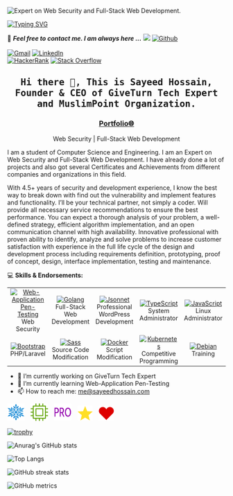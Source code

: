 ![Expert on Web Security and Full-Stack Web Development.](https://www.sayeedhossain.com/wp-content/uploads/2022/04/web-application-penetration-testing-service-500x5001-1.jpg)

[![Typing SVG](https://readme-typing-svg.herokuapp.com?size=25&color=D83A7C&center=false&vCenter=false&lines=Web-Application+Pen-Tester;Security+Researcher;Full+Stack+Web+Developer;System+Administrator;Competitive+Programmer)](https://git.io/typing-svg)

📝 ***Feel free to contact me. I am always here ...*** <img src="https://media.giphy.com/media/WUlplcMpOCEmTGBtBW/giphy.gif" width="30">  [![Github](https://img.shields.io/github/followers/sayeedhossain?label=Follow%20Me&style=social)](https://github.com/sayeedhossain)
<br>
<br>
[![Gmail](https://img.shields.io/badge/Gmail-D14836?style=for-the-badge&logo=gmail&logoColor=white)](mailto:me@sayeedhossain.com)
[![LinkedIn](https://img.shields.io/badge/linkedin-%230077B5.svg?style=for-the-badge&logo=linkedin&logoColor=white)](https://www.linkedin.com/in/sayeed7)
<br>
[![HackerRank](https://img.shields.io/badge/-Hackerrank-2EC866?style=for-the-badge&logo=HackerRank&logoColor=white)](https://www.hackerrank.com/sayeed_hossain)
[![Stack Overflow](https://img.shields.io/badge/-Stackoverflow-FE7A16?style=for-the-badge&logo=stack-overflow&logoColor=white)](https://stackoverflow.com/users/10880308/sayeed-hossain)


<h2 align='center'><samp><strong>Hi there 👋, This is Sayeed Hossain, Founder & CEO of GiveTurn Tech Expert and MuslimPoint Organization.</strong></samp></h2>

<h3 align='center'><strong><a href="https://www.sayeedhossain.com/#resume" target="_blank">Portfolio🌐</a></strong></h3>
<p align='center'>Web Security | Full-Stack Web Development</p>

I am a student of Computer Science and Engineering. I am an Expert on Web Security and Full-Stack Web Development. I have already done a lot of projects and also got several Certificates and Achievements from different companies and organizations in this field.

With 4.5+ years of security and  development experience, I know the best way to break down with find out the vulnerability and implement features and functionality.
I’ll be your technical partner, not simply a coder. Will provide all necessary service recommendations to ensure the best performance.
You can expect a thorough analysis of your problem, a well-defined strategy, efficient algorithm implementation, and an open communication channel with high availability.
Innovative professional with proven ability to identify, analyze and solve problems to increase customer satisfaction with experience in the full life cycle of the design and development process including requirements definition, prototyping, proof of concept, design, interface implementation, testing and maintenance.

💻 **Skills & Endorsements:** <br>

<table>
  <tr>
    <td align="center" width="96">
      <a href="#">
        <img src="https://www.sayeedhossain.com/wp-content/uploads/2022/04/hacking-min.png" width="48" height="48" alt="Web-Application Pen-Testing" />
      </a>
      <br>Web Security 
    </td>
    <td align="center" width="96">
      <a href="#">
        <img src="https://www.sayeedhossain.com/wp-content/uploads/2022/04/coding-min.png" width="48" height="48" alt="Golang" />
      </a>
      <br>Full-Stack Web Development
    </td>
    <td align="center" width="96">
      <a href="#">
        <img src="https://www.sayeedhossain.com/wp-content/uploads/2022/04/wordpress-min.png" width="48" height="48" alt="Jsonnet" />
      </a>
      <br>Professional WordPress Development
    </td>
    <td align="center" width="96">
      <a href="#">
        <img src="https://www.sayeedhossain.com/wp-content/uploads/2022/04/administrator-min.png" width="48" height="48" alt="TypeScript" />
      </a>
      <br>System Administrator 
    </td>
    <td align="center" width="96">
      <a href="#">
        <img src="https://www.sayeedhossain.com/wp-content/uploads/2022/04/linux-min.png" width="48" height="48" alt="JavaScript" />
      </a>
      <br>Linux Administrator 
    </td>
    <td align="center" width="96">
      <a href="#" >
        <img src="https://www.sayeedhossain.com/wp-content/uploads/2022/04/file-min.png" width="48" height="48" alt="React" />
      </a>
      <br>Python 
     
    
    
 </tr>
 <tr>
   <td align="center" width="96">
      <a href="#">
        <img src="https://www.sayeedhossain.com/wp-content/uploads/2022/04/php-min.png" width="48" height="48" alt="Bootstrap" />
      </a>
      <br>PHP/Laravel 
    </td>
    <td align="center" width="96">
      <a href="#macropower-tech">
        <img src="https://www.sayeedhossain.com/wp-content/uploads/2022/04/data-min.png" width="48" height="48" alt="Sass" />
      </a>
      <br>Source Code Modification 
    </td>
    <td align="center" width="96"> 
      <a href="#" >
        <img src="https://www.sayeedhossain.com/wp-content/uploads/2022/04/script-min.png" width="48" height="48" alt="Docker" />
      </a>
      <br>Script Modification 
    </td>
    <td align="center" width="96">
      <a href="#" >
        <img src="https://www.sayeedhossain.com/wp-content/uploads/2022/04/code-min.png" width="48" height="48" alt="Kubernetes" />
      </a>
      <br>Competitive Programming 
    </td>
    <td align="center"  width="96">
      <a href="#">
        <img src="https://www.sayeedhossain.com/wp-content/uploads/2022/04/analysis-min.png" width="48" height="48" alt="Debian" />
      </a>
      <br>Training 
    </td>
    <td align="center"  width="96">
      <a href="#">
        <img src="https://www.sayeedhossain.com/wp-content/uploads/2022/04/leadership-min.png" width="48" height="48" alt="RHEL" />
      </a>
      <br>Leadership 
    </td>
     <td align="center"  width="96">
      <a href="#">
        <img src="https://www.sayeedhossain.com/wp-content/uploads/2022/04/terminal-min.png" width="48" height="48" alt="RHEL" />
      </a>
      <br>Shell Scripting  
    </td>
  </tr>
</table>

- 🔭 I’m currently working on GiveTurn Tech Expert 
- 🌱 I’m currently learning Web-Application Pen-Testing 
- 📫 How to reach me: me@sayeedhossain.com 

<a href='https://archiveprogram.github.com/'><img src='https://raw.githubusercontent.com/acervenky/animated-github-badges/master/assets/acbadge.gif' width='40' height='40'></a> <a href='https://docs.github.com/en/developers'><img src='https://raw.githubusercontent.com/acervenky/animated-github-badges/master/assets/devbadge.gif' width='40' height='40'></a> <a href='https://github.com/pricing'><img src='https://raw.githubusercontent.com/acervenky/animated-github-badges/master/assets/pro.gif' width='40' height='40'></a> <a href='https://stars.github.com/'><img src='https://raw.githubusercontent.com/acervenky/animated-github-badges/master/assets/starbadge.gif' width='35' height='35'></a> <a href='https://docs.github.com/en/github/supporting-the-open-source-community-with-github-sponsors'><img src='https://raw.githubusercontent.com/acervenky/animated-github-badges/master/assets/sponsorbadge.gif' width='35' height='35'></a>

[![trophy](https://github-profile-trophy.vercel.app/?username=sayeedhossain)](https://github.com/ryo-ma/github-profile-trophy)

![Anurag's GitHub stats](https://github-readme-stats.vercel.app/api?username=sayeedhossain&show_icons=true&theme=radical)

![Top Langs](https://github-readme-stats.vercel.app/api/top-langs/?username=sayeedhossain&layout=compact&theme=radical)

![GitHub streak stats](https://github-readme-streak-stats.herokuapp.com/?user=sayeedhossain&theme=radical)  

![GitHub metrics](https://metrics.lecoq.io/sayeedhossain&theme=radical)  
